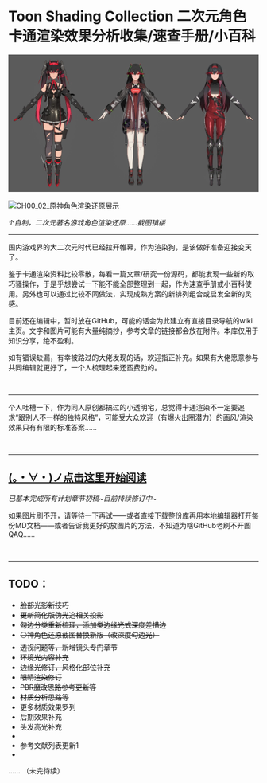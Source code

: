 # Toon Shading Collection 二次元角色卡通渲染效果分析收集/速查手册/小百科

![CH00_01_战双角色渲染还原展示](imgs/CH00_01_ZhanShuang.jpg)

![CH00_02_原神角色渲染还原展示](imgs/CH00_02_YuanShen.gif)

*↑自制，二次元著名游戏角色渲染还原……截图镇楼*

---


国内游戏界的大二次元时代已经拉开帷幕，作为渲染狗，是该做好准备迎接变天了。

鉴于卡通渲染资料比较零散，每看一篇文章/研究一份源码，都能发现一些新的取巧骚操作，于是乎想尝试一下能不能全部整理到一起，作为速查手册或小百科使用。另外也可以通过比较不同做法，实现成熟方案的新排列组合或启发全新的灵感。

目前还在编辑中，暂时放在GitHub，可能的话会为此建立有直接目录导航的wiki主页。文字和图片可能有大量纯摘抄，参考文章的链接都会放在附件。本库仅用于知识分享，绝不盈利。

如有错误缺漏，有幸被路过的大佬发现的话，欢迎指正补充。如果有大佬愿意参与共同编辑就更好了，一个人梳理起来还蛮费劲的。

<br>

------

个人吐槽一下，作为同人原创都搞过的小透明宅，总觉得卡通渲染不一定要追求“跟别人不一样的独特风格”，可能受大众欢迎（有爆火出圈潜力）的画风/渲染效果只有有限的标准答案……

<br>

------

## [(。・∀・)ノ点击这里开始阅读](/正文)

*已基本完成所有计划章节初稿~目前持续修订中*~

如果图片刷不开，请等待一下再试——或者直接下载整份库再用本地编辑器打开每份MD文档——或者告诉我更好的放图片的方法，不知道为啥GitHub老刷不开图QAQ……

<br>

---

## TODO：

+ ~~脸部光影新技巧~~
+ ~~更新简化版伪光追相关投影~~
+ ~~勾边分类重新梳理，添加类边缘光式深度差描边~~
+ ~~⚪神角色还原截图替换新版（改深度勾边光）~~
+ ~~透视问题等，新增镜头专门章节~~
+ ~~环境光内容补充~~
+ ~~边缘光修订，风格化部位补充~~
+ ~~眼睛渲染修订~~
+ ~~PBR魔改思路参考更新等~~
+ ~~材质分析思路等~~
+ 更多材质效果罗列
+ 后期效果补充
+ 头发高光补充
+ 
+ ~~参考文献列表更新1~~
+ 

…… （未完待续）









